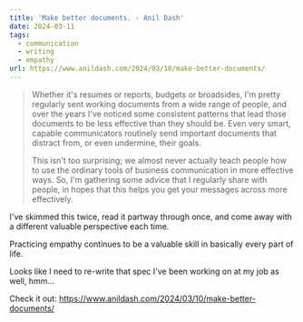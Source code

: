 ```yaml
---
title: 'Make better documents. - Anil Dash'
date: 2024-03-11
tags:
  - communication
  - writing
  - empathy
url: https://www.anildash.com/2024/03/10/make-better-documents/
---
```


> Whether it's resumes or reports, budgets or broadsides, I'm pretty regularly sent working documents from a wide range of people, and over the years I've noticed some consistent patterns that lead those documents to be less effective than they should be. Even very smart, capable communicators routinely send important documents that distract from, or even undermine, their goals.
>
> This isn't too surprising; we almost never actually teach people how to use the ordinary tools of business communication in more effective ways. So, I'm gathering some advice that I regularly share with people, in hopes that this helps you get your messages across more effectively.

I've skimmed this twice, read it partway through once, and come away with a different valuable perspective each time.

Practicing empathy continues to be a valuable skill in basically every part of life.

Looks like I need to re-write that spec I've been working on at my job as well, hmm...

Check it out: https://www.anildash.com/2024/03/10/make-better-documents/

